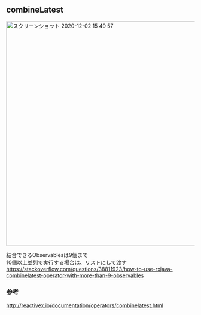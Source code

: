 ## combineLatest

<img width="600" alt="スクリーンショット 2020-12-02 15 49 57" src="https://user-images.githubusercontent.com/16067422/102449443-9c26b380-4077-11eb-9157-3f97fca473a8.png">



結合できるObservablesは9個まで   
10個以上並列で実行する場合は、リストにして渡す  
https://stackoverflow.com/questions/38811923/how-to-use-rxjava-combinelatest-operator-with-more-than-9-observables
 
### 参考 
http://reactivex.io/documentation/operators/combinelatest.html  
